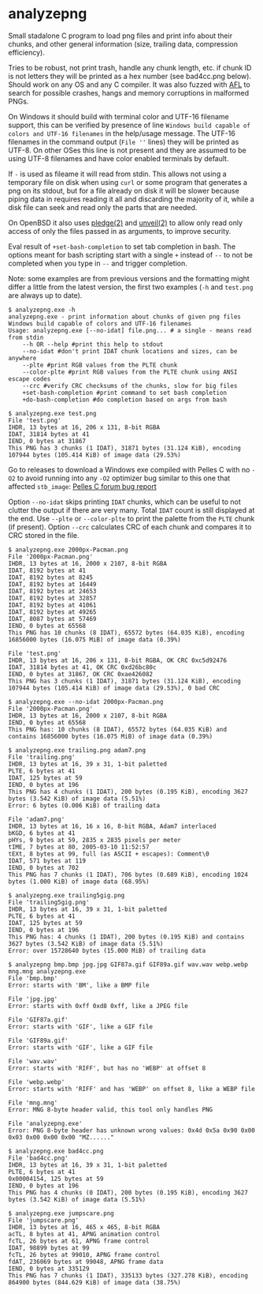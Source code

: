 # analyzepng

Small stadalone C program to load png files and print info about their chunks,
and other general information (size, trailing data, compression efficiency).

Tries to be robust, not print trash, handle any chunk length, etc. if chunk ID
is not letters they will be printed as a hex number (see bad4cc.png below).
Should work on any OS and any C compiler. It was also fuzzed with
[AFL](https://lcamtuf.coredump.cx/afl/) to search for possible crashes, hangs
and memory corruptions in malformed PNGs.

On Windows it should build with terminal color and UTF-16 filename support,
this can be verified by presence of line `Windows build capable of colors and UTF-16 filenames`
in the help/usage message. The UTF-16 filenames in the command output (`File ''` lines)
they will be printed as UTF-8. On other OSes this line is not present and they are
assumed to be using UTF-8 filenames and have color enabled terminals by default.

If `-` is used as fileame it will read from stdin. This allows not using a
temporary file on disk when using `curl` or some program that generates a png
on its stdout, but for a file already on disk it will be slower because piping
data in requires reading it all and discarding the majority of it, while a disk
file can seek and read only the parts that are needed.

On OpenBSD it also uses [pledge(2)](https://man.openbsd.org/pledge.2) and
[unveil(2)](https://man.openbsd.org/unveil.2) to allow only read only access
of only the files passed in as arguments, to improve security.

Eval result of `+set-bash-completion` to set tab completion in bash. The
options meant for bash scripting start with a single `+` instead of `--` to
not be completed when you type in `--` and trigger completion.

Note: some examples are from previous versions and the formatting might differ
a little from the latest version, the first two examples (`-h` and `test.png`
are always up to date).

```
$ analyzepng.exe -h
analyzepng.exe - print information about chunks of given png files
Windows build capable of colors and UTF-16 filenames
Usage: analyzepng.exe [--no-idat] file.png... # a single - means read from stdin
    --h OR --help #print this help to stdout
    --no-idat #don't print IDAT chunk locations and sizes, can be anywhere
    --plte #print RGB values from the PLTE chunk
    --color-plte #print RGB values from the PLTE chunk using ANSI escape codes
    --crc #verify CRC checksums of the chunks, slow for big files
    +set-bash-completion #print command to set bash completion
    +do-bash-completion #do completion based on args from bash
```

```
$ analyzepng.exe test.png
File 'test.png'
IHDR, 13 bytes at 16, 206 x 131, 8-bit RGBA
IDAT, 31814 bytes at 41
IEND, 0 bytes at 31867
This PNG has 3 chunks (1 IDAT), 31871 bytes (31.124 KiB), encoding 107944 bytes (105.414 KiB) of image data (29.53%)
```

Go to releases to download a Windows exe compiled with Pelles C with no `-O2`
to avoid running into any `-O2` optimizer bug similar to this one that affected
`stb_image`: [Pelles C forum bug report](https://forum.pellesc.de/index.php?topic=7837.0)

Option `--no-idat` skips printing `IDAT` chunks, which can be useful to not clutter
the output if there are very many. Total `IDAT` count is still displayed at the end.
Use `--plte` or `--color-plte` to print the palette from the `PLTE` chunk (if present).
Option `--crc` calculates CRC of each chunk and compares it to CRC stored in the file.

```
$ analyzepng.exe 2000px-Pacman.png
File '2000px-Pacman.png'
IHDR, 13 bytes at 16, 2000 x 2107, 8-bit RGBA
IDAT, 8192 bytes at 41
IDAT, 8192 bytes at 8245
IDAT, 8192 bytes at 16449
IDAT, 8192 bytes at 24653
IDAT, 8192 bytes at 32857
IDAT, 8192 bytes at 41061
IDAT, 8192 bytes at 49265
IDAT, 8087 bytes at 57469
IEND, 0 bytes at 65568
This PNG has 10 chunks (8 IDAT), 65572 bytes (64.035 KiB), encoding 16856000 bytes (16.075 MiB) of image data (0.39%)
```

```
File 'test.png'
IHDR, 13 bytes at 16, 206 x 131, 8-bit RGBA, OK CRC 0xc5d92476
IDAT, 31814 bytes at 41, OK CRC 0xd26bc80c
IEND, 0 bytes at 31867, OK CRC 0xae426082
This PNG has 3 chunks (1 IDAT), 31871 bytes (31.124 KiB), encoding 107944 bytes (105.414 KiB) of image data (29.53%), 0 bad CRC
```

```
$ analyzepng.exe --no-idat 2000px-Pacman.png
File '2000px-Pacman.png'
IHDR, 13 bytes at 16, 2000 x 2107, 8-bit RGBA
IEND, 0 bytes at 65568
This PNG has: 10 chunks (8 IDAT), 65572 bytes (64.035 KiB) and contains 16856000 bytes (16.075 MiB) of image data (0.39%)
```

```
$ analyzepng.exe trailing.png adam7.png
File 'trailing.png'
IHDR, 13 bytes at 16, 39 x 31, 1-bit paletted
PLTE, 6 bytes at 41
IDAT, 125 bytes at 59
IEND, 0 bytes at 196
This PNG has 4 chunks (1 IDAT), 200 bytes (0.195 KiB), encoding 3627 bytes (3.542 KiB) of image data (5.51%)
Error: 6 bytes (0.006 KiB) of trailing data

File 'adam7.png'
IHDR, 13 bytes at 16, 16 x 16, 8-bit RGBA, Adam7 interlaced
bKGD, 6 bytes at 41
pHYs, 9 bytes at 59, 2835 x 2835 pixels per meter
tIME, 7 bytes at 80, 2005-03-10 11:52:57
tEXt, 8 bytes at 99, full (as ASCII + escapes): Comment\0
IDAT, 571 bytes at 119
IEND, 0 bytes at 702
This PNG has 7 chunks (1 IDAT), 706 bytes (0.689 KiB), encoding 1024 bytes (1.000 KiB) of image data (68.95%)
```

```
$ analyzepng.exe trailing5gig.png
File 'trailing5gig.png'
IHDR, 13 bytes at 16, 39 x 31, 1-bit paletted
PLTE, 6 bytes at 41
IDAT, 125 bytes at 59
IEND, 0 bytes at 196
This PNG has: 4 chunks (1 IDAT), 200 bytes (0.195 KiB) and contains 3627 bytes (3.542 KiB) of image data (5.51%)
Error: over 15728640 bytes (15.000 MiB) of trailing data
```

```
$ analyzepng bmp.bmp jpg.jpg GIF87a.gif GIF89a.gif wav.wav webp.webp mng.mng analyzepng.exe
File 'bmp.bmp'
Error: starts with 'BM', like a BMP file

File 'jpg.jpg'
Error: starts with 0xff 0xd8 0xff, like a JPEG file

File 'GIF87a.gif'
Error: starts with 'GIF', like a GIF file

File 'GIF89a.gif'
Error: starts with 'GIF', like a GIF file

File 'wav.wav'
Error: starts with 'RIFF', but has no 'WEBP' at offset 8

File 'webp.webp'
Error: starts with 'RIFF' and has 'WEBP' on offset 8, like a WEBP file

File 'mng.mng'
Error: MNG 8-byte header valid, this tool only handles PNG

File 'analyzepng.exe'
Error: PNG 8-byte header has unknown wrong values: 0x4d 0x5a 0x90 0x00 0x03 0x00 0x00 0x00 "MZ......"
```

```
$ analyzepng.exe bad4cc.png
File 'bad4cc.png'
IHDR, 13 bytes at 16, 39 x 31, 1-bit paletted
PLTE, 6 bytes at 41
0x00004154, 125 bytes at 59
IEND, 0 bytes at 196
This PNG has 4 chunks (0 IDAT), 200 bytes (0.195 KiB), encoding 3627 bytes (3.542 KiB) of image data (5.51%)
```

```
$ analyzepng.exe jumpscare.png
File 'jumpscare.png'
IHDR, 13 bytes at 16, 465 x 465, 8-bit RGBA
acTL, 8 bytes at 41, APNG animation control
fcTL, 26 bytes at 61, APNG frame control
IDAT, 98899 bytes at 99
fcTL, 26 bytes at 99010, APNG frame control
fdAT, 236069 bytes at 99048, APNG frame data
IEND, 0 bytes at 335129
This PNG has 7 chunks (1 IDAT), 335133 bytes (327.278 KiB), encoding 864900 bytes (844.629 KiB) of image data (38.75%)
```
